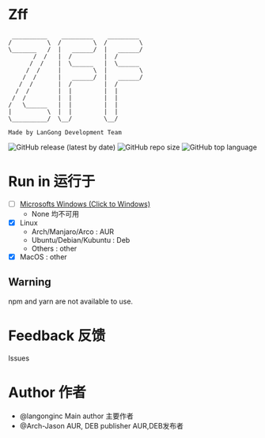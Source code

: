 # Zff

```
 __________    _________    _________
/          \  /         \  /         \
\_______   /  |   ______/  |   ______/
       /  /   |  /         |  /
      /  /    |  \______   |  \______
     /  /     |         \  |         \
    /  /      |   ______/  |   ______/
   /  /       |  /         |  /
  /  /        |  |         |  |
 /  /         |  |         |  |
/   \______   |  |         |  |
|          \  |  |         |  |
\__________/  \__/         \__/

Made by LanGong Development Team
```

![GitHub release (latest by date)](https://img.shields.io/github/v/release/langong-dev/Zff?logo=Github)
![GitHub repo size](https://img.shields.io/github/repo-size/langong-dev/Zff)
![GitHub top language](https://img.shields.io/github/languages/top/langong-dev/Zff)

# Run in 运行于

- [ ] [Microsofts Windows (Click to Windows)](https://github.com/langong-dev/Zff-Win.git)
  - None 均不可用
- [x] Linux
  - Arch/Manjaro/Arco : AUR
  - Ubuntu/Debian/Kubuntu : Deb
  - Others : other
- [x] MacOS : other

## Warning

npm and yarn are not available to use.

# Feedback 反馈

Issues

# Author 作者

- @langonginc Main author 主要作者
- @Arch-Jason AUR, DEB publisher AUR,DEB发布者

